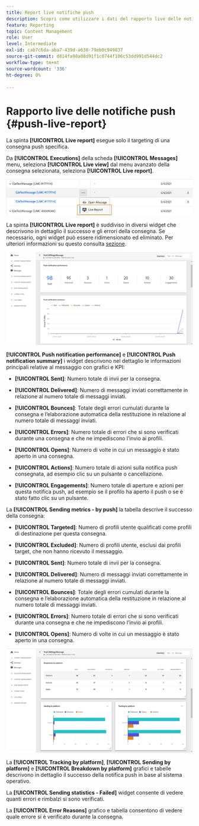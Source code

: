 ```yaml
---
title: Report live notifiche push
description: Scopri come utilizzare i dati del rapporto live delle notifiche push
feature: Reporting
topic: Content Management
role: User
level: Intermediate
exl-id: cab7c6da-aba7-439d-a638-79eb0c949837
source-git-commit: d814fa98a08d91f1c0744f106c53dd991d544dc2
workflow-type: tm+mt
source-wordcount: '336'
ht-degree: 0%

---
```


# Rapporto live delle notifiche push {#push-live-report}

La spinta **[!UICONTROL Live report]** esegue solo il targeting di una consegna push specifica.

Da **[!UICONTROL Executions]** della scheda **[!UICONTROL Messages]** menu, seleziona **[!UICONTROL Live view]** dal menu avanzato della consegna selezionata, seleziona **[!UICONTROL Live report]**.

![](../assets/live_report_2.png)

La spinta **[!UICONTROL Live report]** è suddiviso in diversi widget che descrivono in dettaglio il successo e gli errori della consegna. Se necessario, ogni widget può essere ridimensionato ed eliminato. Per ulteriori informazioni su questo consulta [sezione](live-report.md#modify-dashboard).

![](../assets/live_report_3.png)

**[!UICONTROL Push notification performance]** e **[!UICONTROL Push notification summary]** i widget descrivono nel dettaglio le informazioni principali relative al messaggio con grafici e KPI:

* **[!UICONTROL Sent]**: Numero totale di invii per la consegna.

* **[!UICONTROL Delivered]**: Numero di messaggi inviati correttamente in relazione al numero totale di messaggi inviati.

* **[!UICONTROL Bounces]**: Totale degli errori cumulati durante la consegna e l’elaborazione automatica della restituzione in relazione al numero totale di messaggi inviati.

* **[!UICONTROL Errors]**: Numero totale di errori che si sono verificati durante una consegna e che ne impediscono l’invio ai profili.

* **[!UICONTROL Opens]**: Numero di volte in cui un messaggio è stato aperto in una consegna.

* **[!UICONTROL Actions]**: Numero totale di azioni sulla notifica push consegnata, ad esempio clic su un pulsante o cancellazione.

* **[!UICONTROL Engagements]**: Numero totale di aperture e azioni per questa notifica push, ad esempio se il profilo ha aperto il push o se è stato fatto clic su un pulsante.

La **[!UICONTROL Sending metrics - by push]** la tabella descrive il successo della consegna:

* **[!UICONTROL Targeted]**: Numero di profili utente qualificati come profili di destinazione per questa consegna.

* **[!UICONTROL Excluded]**: Numero di profili utente, esclusi dai profili target, che non hanno ricevuto il messaggio.

* **[!UICONTROL Sent]**: Numero totale di invii per la consegna.

* **[!UICONTROL Delivered]**: Numero di messaggi inviati correttamente in relazione al numero totale di messaggi inviati.

* **[!UICONTROL Bounces]**: Totale degli errori cumulati durante la consegna e l’elaborazione automatica della restituzione in relazione al numero totale di messaggi inviati.

* **[!UICONTROL Errors]**: Numero totale di errori che si sono verificati durante una consegna e che ne impediscono l’invio ai profili.

* **[!UICONTROL Opens]**: Numero di volte in cui un messaggio è stato aperto in una consegna.

![](../assets/live_report_4.png)

La **[!UICONTROL Tracking by platform]**, **[!UICONTROL Sending by platform]** e **[!UICONTROL Breakdown by platform]** grafici e tabelle descrivono in dettaglio il successo della notifica push in base al sistema operativo.

La **[!UICONTROL Sending statistics - Failed]** widget consente di vedere quanti errori e rimbalzi si sono verificati.

La **[!UICONTROL Error Reasons]** grafico e tabella consentono di vedere quale errore si è verificato durante la consegna.
